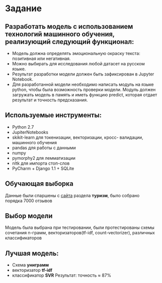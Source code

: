 # Задание
## Разработать модель с использованием технологий машинного обучения, реализующий следующий функционал:
   * Модель должна определять эмоциональную окраску текста: позитивная или негативная.
   * Можно выбирать для исследования любой датасет на русском языке.
   * Результат разработки модели должен быть зафиксирован в Jupyter Notebook.
   * Для разработанной модели необходимо написать модуль на языке python, чтобы была возможность проверки модели. Модуль должен загружать модель в память и иметь функцию predict, которая отдает результат и точность предсказания.


## Используемые инструменты:
* Python 2.7
* JupiterNotebooks
* skikit-learn для токенизации, векторизации, кросс- валидации, машинного обучения
* pandas для работы с данными
* numpy
* pymorphy2 для лемматизации
* nltk для импорта стоп-слов
* PyCharm + Django 1.1 + SQLite

## Обучающая выборка
Данные были спаршены с [сайта](https://irecommend.ru/category/puteshestviya) раздела **туризм**, было собрано порядка 7000 отзывов

## Выбор модели
Модель была выбрана при тестировании, были протестированы схемы сочетания n-грамм, векторизаторов(tf-idf, count-vectorizer), различных классификаторов 

## Лучшая модель:
* Схема **униграмм**
* векторизатор **tf-idf**
* классификатор **SVR**
Результат: 
точность ≈ 87%
